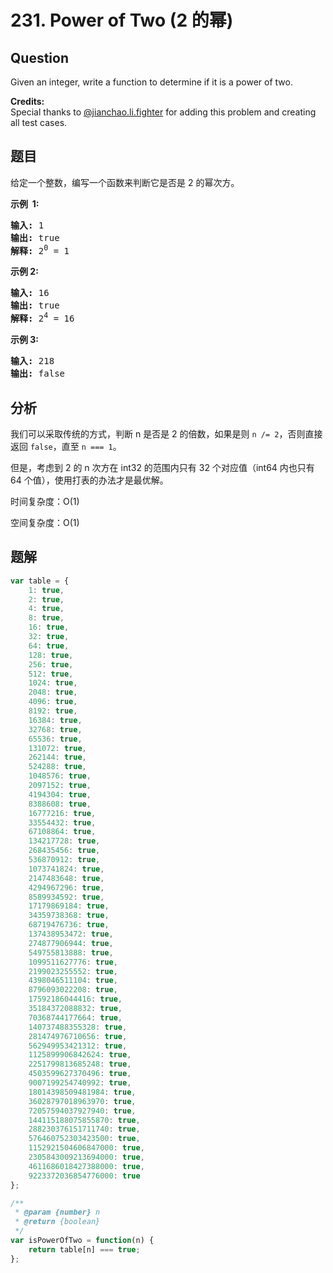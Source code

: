 # 231. Power of Two (2 的幂)

## Question

Given an integer, write a function to determine if it is a power of two.

**Credits:**  
Special thanks to [@jianchao.li.fighter](https://leetcode.com/discuss/user/jianchao.li.fighter) for adding this problem and creating all test cases.

## 题目

给定一个整数，编写一个函数来判断它是否是 2 的幂次方。

**示例  1:**

<pre><strong>输入:</strong> 1
<strong>输出:</strong> true
<strong>解释: </strong>2<sup>0</sup>&nbsp;= 1</pre>

**示例 2:**

<pre><strong>输入:</strong> 16
<strong>输出:</strong> true
<strong>解释: </strong>2<sup>4</sup>&nbsp;= 16</pre>

**示例 3:**

<pre><strong>输入:</strong> 218
<strong>输出:</strong> false</pre>

## 分析

我们可以采取传统的方式，判断 n 是否是 2 的倍数，如果是则 `n /= 2`，否则直接返回 `false`，直至 `n === 1`。

但是，考虑到 2 的 n 次方在 int32 的范围内只有 32 个对应值（int64 内也只有 64 个值），使用打表的办法才是最优解。

时间复杂度：O(1)

空间复杂度：O(1)

## 题解

```javascript
var table = {
    1: true,
    2: true,
    4: true,
    8: true,
    16: true,
    32: true,
    64: true,
    128: true,
    256: true,
    512: true,
    1024: true,
    2048: true,
    4096: true,
    8192: true,
    16384: true,
    32768: true,
    65536: true,
    131072: true,
    262144: true,
    524288: true,
    1048576: true,
    2097152: true,
    4194304: true,
    8388608: true,
    16777216: true,
    33554432: true,
    67108864: true,
    134217728: true,
    268435456: true,
    536870912: true,
    1073741824: true,
    2147483648: true,
    4294967296: true,
    8589934592: true,
    17179869184: true,
    34359738368: true,
    68719476736: true,
    137438953472: true,
    274877906944: true,
    549755813888: true,
    1099511627776: true,
    2199023255552: true,
    4398046511104: true,
    8796093022208: true,
    17592186044416: true,
    35184372088832: true,
    70368744177664: true,
    140737488355328: true,
    281474976710656: true,
    562949953421312: true,
    1125899906842624: true,
    2251799813685248: true,
    4503599627370496: true,
    9007199254740992: true,
    18014398509481984: true,
    36028797018963970: true,
    72057594037927940: true,
    144115188075855870: true,
    288230376151711740: true,
    576460752303423500: true,
    1152921504606847000: true,
    2305843009213694000: true,
    4611686018427388000: true,
    9223372036854776000: true
};

/**
 * @param {number} n
 * @return {boolean}
 */
var isPowerOfTwo = function(n) {
    return table[n] === true;
};
```
